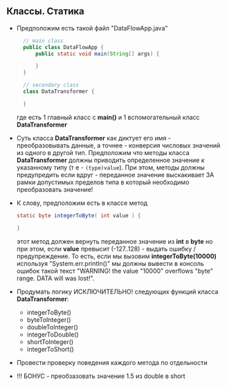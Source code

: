## Классы. Статика


* Предположим есть такой файл "DataFlowApp.java"
  ```java
    // main class
    public class DataFlowApp {
        public static void main(String[] args) {

        }
    }

    // secondary class
    class DataTransformer {

    }

  ```
  где есть 1 главный класс с **main()** и 1 вспомогательный класс **DataTransformer**

* Суть класса  **DataTransformer** как диктует его имя - преобразовывать данные, а точнее - конверсия числовых значений из одного в другой тип. Предположим что методы класса  **DataTransformer** должны приводить определенное значение к указанному типу (т е - ```(type)value```). При этом, методы должны предупредить если вдруг - переданное значение выскакивает ЗА рамки допустимых пределов типа в который необходимо преобразовать значение!
* К слову, предположим есть в классе метод
  ```java
  static byte integerToByte( int value ) {

  }
  ```
  этот метод должен вернуть переданное значение из **int** в **byte** но при этом, если **value** превысит (-127..128) - выдать ошибку / предупреждение. То есть, если мы вызовим **integerToByte(10000)** используя "System.err.println()" мы должны вывести в консоль ошибок такой текст "WARNING! the value "10000" overflows "byte" range. DATA will was lost!". 
* Продумать логику ИСКЛЮЧИТЕЛЬНО! следующих функций класса **DataTransformer**:
  -  integerToByte()
  -  byteToInteger()
  -  doubleToInteger()
  -  integerToDouble()
  -  shortToInteger()
  -  integerToShort()

* Провести проверку поведения каждого метода по отдельности
* !!! БОНУС - преобзазовать значение 1.5 из double в short     